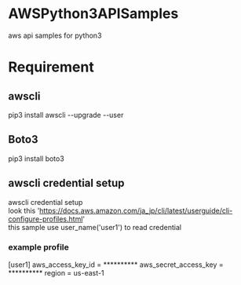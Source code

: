 # AWSPython3APISamples  
aws api samples for python3  

# Requirement  
## awscli  
 pip3 install awscli  --upgrade --user
## Boto3  
 pip3 install boto3

## awscli credential setup  
 awscli credential setup  
 look this 'https://docs.aws.amazon.com/ja_jp/cli/latest/userguide/cli-configure-profiles.html'  
 this sample use user_name('user1') to read credential  
### example profile
 [user1]
 aws_access_key_id = **********
 aws_secret_access_key = **********
 region = us-east-1
	